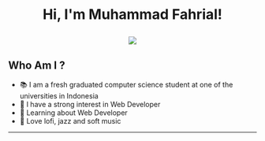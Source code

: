<h1 align="center">
Hi, I'm Muhammad Fahrial!

<br/>

<!-- Typing SVG by DenverCoder1 - https://github.com/DenverCoder1/readme-typing-svg -->
<p align="center">
  <a href="https://github.com/DenverCoder1/readme-typing-svg"><img src="https://readme-typing-svg.herokuapp.com?lines=Frontend+Web+Developer;Backend+Web+Developer;Fullstack+Web+Developer;Always%20learning%20new%20things&center=true&width=380&height=45"></a>
</p>

Who Am I ?
-------------------
- 📚 I am a fresh graduated computer science student at one of the universities in Indonesia
- 📝 I have a strong interest in Web Developer
- 🌱 Learning about Web Developer
- 🎵 Love lofi, jazz and soft music

<hr>

<!--- snake -->

<!---
MuhammadFahrial/MuhammadFahrial is a ✨ special ✨ repository because its `README.md` (this file) appears on your GitHub profile.
You can click the Preview link to take a look at your changes.
--->

